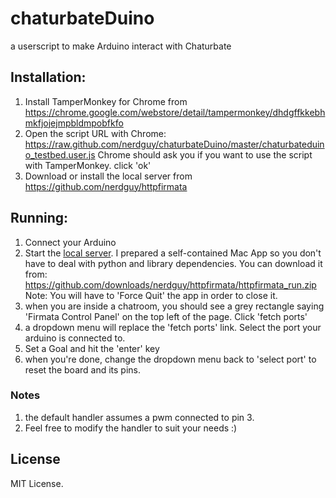chaturbateDuino
===============

a userscript to make Arduino interact with Chaturbate

## Installation:

1. Install TamperMonkey for Chrome from https://chrome.google.com/webstore/detail/tampermonkey/dhdgffkkebhmkfjojejmpbldmpobfkfo
2. Open the script URL with Chrome: https://raw.github.com/nerdguy/chaturbateDuino/master/chaturbateduino_testbed.user.js
Chrome should ask you if you want to use the script with TamperMonkey. click 'ok'
3. Download or install the local server from https://github.com/nerdguy/httpfirmata

## Running:
1. Connect your Arduino
2. Start the [local server](https://github.com/nerdguy/httpfirmata). I prepared a self-contained Mac App so you don't have to deal with python and library dependencies. You can download it from: https://github.com/downloads/nerdguy/httpfirmata/httpfirmata_run.zip
Note: You will have to 'Force Quit' the app in order to close it.
3. when you are inside a chatroom, you should see a grey rectangle saying 'Firmata Control Panel' on the top left of the page. Click 'fetch ports'
4. a dropdown menu will replace the 'fetch ports' link. Select the port your arduino is connected to.
5. Set a Goal and hit the 'enter' key
6. when you're done, change the dropdown menu back to 'select port' to reset the board and its pins.

### Notes

1. the default handler assumes a pwm connected to pin 3.
2. Feel free to modify the handler to suit your needs :)

## License

MIT License.
